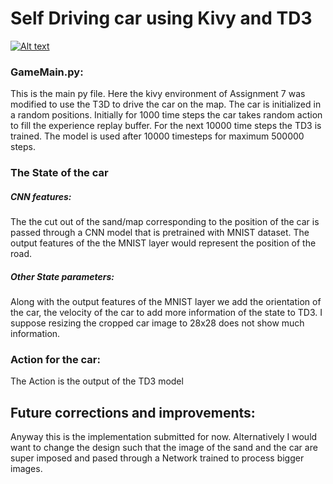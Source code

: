 # Self Driving car using Kivy and TD3

[![Alt text](https://img.youtube.com/vi/SO3KbC9EGHw/0.jpg)](https://www.youtube.com/watch?v=SO3KbC9EGHw)

### GameMain.py:
This is the main py file. Here the kivy environment of Assignment 7 was modified to use the T3D to drive the car on the map.
The car is initialized in a random positions. 
Initially for 1000 time steps the car takes random action to fill the experience replay buffer. For the next 10000 time steps the TD3 is trained. The model is used after 10000 timesteps for maximum 500000 steps.

### The State of the car 
##### CNN features:
The the cut out of the sand/map corresponding to the position of the car is passed through a CNN model that is pretrained with MNIST dataset. The output features of the the MNIST layer would represent the position of the road. 
##### Other State parameters:
Along with the output features of the MNIST layer we add the orientation of the car, the velocity of the car to add more information of the state to TD3.
I suppose resizing the cropped car image to 28x28 does not show much information. 

### Action for the car:
The Action is the output of the TD3 model

## Future corrections and improvements:
Anyway this is the implementation submitted for now.
Alternatively I would want to change the design such that the image of the sand and the car are super imposed and pased through a Network trained to process bigger images. 
